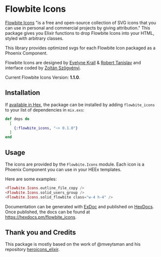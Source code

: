 # Flowbite Icons

[Flowbite Icons](https://flowbite.com/icons) "is a free and open-source collection of SVG icons that you can use in personal and commercial projects by giving attribution." This package gives you Elixir functions to drop Flowbite Icons into your HTML, styled with arbitrary classes.

This library provides optimized svgs for each Flowbite Icon packaged as a Phoenix Component.

Flowbite Icons are designed by [Evelyne Krall](https://twitter.com/EvelyneKrall) & [Robert Tanislav](https://twitter.com/roberttanislav) and interface coded by [Zoltán Szőgyényi](https://twitter.com/zoltanszogyenyi).

Current Flowbite Icons Version: **1.1.0**.

## Installation

If [available in Hex](https://hex.pm/docs/publish), the package can be installed
by adding `flowbite_icons` to your list of dependencies in `mix.exs`:

```elixir
def deps do
  [
    {:flowbite_icons, "~> 0.1.0"}
  ]
end
```

## Usage

The icons are provided by the `Flowbite.Icons` module. Each icon is a Phoenix Component you can use in your HEEx templates.

Here are some examples:

```eex
<Flowbite.Icons.outline_file_copy />
<Flowbite.Icons.solid_users_group />
<Flowbite.Icons.solid_flowbite class="w-4 h-4" />
```

Documentation can be generated with [ExDoc](https://github.com/elixir-lang/ex_doc)
and published on [HexDocs](https://hexdocs.pm). Once published, the docs can
be found at <https://hexdocs.pm/flowbite_icons>.

## Thank you and Credits

This package is mostly based on the work of @mveytsman and his repository [heroicons_elixir](https://github.com/mveytsman/heroicons_elixir).

